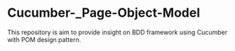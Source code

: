 # Cucumber-_Page-Object-Model
This repository is aim to provide insight on BDD framework using Cucumber with POM design pattern. 

